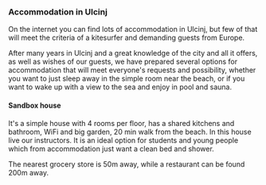 ### Accommodation in Ulcinj

On the internet you can find lots of accommodation in Ulcinj, but few of that will meet the criteria of a kitesurfer and demanding guests from Europe.

After many years in Ulcinj and a great knowledge of the city and all it offers, as well as wishes of our guests, we have prepared several options for accommodation that will meet everyone's requests and possibility, whether you want to just sleep away in the simple room near the beach, or if you want to wake up with a view to the sea and enjoy in pool and sauna.

#### Sandbox house

It's a simple house with 4 rooms per floor, has a shared kitchens and bathroom, WiFi and big garden, 20 min walk from the beach. In this house live our instructors. It is an ideal option for students and young people which from accommodation just want a clean bed and shower.

The nearest grocery store is 50m away, while a restaurant can be found 200m away.
